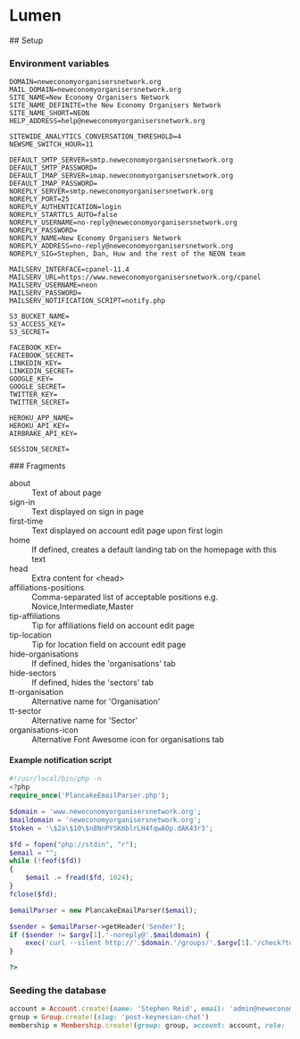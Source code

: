 # Lumen

## Setup

### Environment variables

```
DOMAIN=neweconomyorganisersnetwork.org
MAIL_DOMAIN=neweconomyorganisersnetwork.org
SITE_NAME=New Economy Organisers Network
SITE_NAME_DEFINITE=the New Economy Organisers Network
SITE_NAME_SHORT=NEON
HELP_ADDRESS=help@neweconomyorganisersnetwork.org

SITEWIDE_ANALYTICS_CONVERSATION_THRESHOLD=4
NEWSME_SWITCH_HOUR=11

DEFAULT_SMTP_SERVER=smtp.neweconomyorganisersnetwork.org
DEFAULT_SMTP_PASSWORD=
DEFAULT_IMAP_SERVER=imap.neweconomyorganisersnetwork.org
DEFAULT_IMAP_PASSWORD=
NOREPLY_SERVER=smtp.neweconomyorganisersnetwork.org
NOREPLY_PORT=25
NOREPLY_AUTHENTICATION=login
NOREPLY_STARTTLS_AUTO=false
NOREPLY_USERNAME=no-reply@neweconomyorganisersnetwork.org
NOREPLY_PASSWORD=
NOREPLY_NAME=New Economy Organisers Network
NOREPLY_ADDRESS=no-reply@neweconomyorganisersnetwork.org
NOREPLY_SIG=Stephen, Dan, Huw and the rest of the NEON team

MAILSERV_INTERFACE=cpanel-11.4
MAILSERV_URL=https://www.neweconomyorganisersnetwork.org/cpanel
MAILSERV_USERNAME=neon
MAILSERV_PASSWORD=
MAILSERV_NOTIFICATION_SCRIPT=notify.php

S3_BUCKET_NAME=
S3_ACCESS_KEY=
S3_SECRET=

FACEBOOK_KEY=
FACEBOOK_SECRET=
LINKEDIN_KEY=
LINKEDIN_SECRET=
GOOGLE_KEY=
GOOGLE_SECRET=
TWITTER_KEY=
TWITTER_SECRET=

HEROKU_APP_NAME=
HEROKU_API_KEY=
AIRBRAKE_API_KEY=

SESSION_SECRET=
```

### Fragments

<dl>
  <dt>about</dt>
  <dd>Text of about page</dd>

  <dt>sign-in</dt>
  <dd>Text displayed on sign in page</dd>

  <dt>first-time</dt>
  <dd>Text displayed on account edit page upon first login</dd>

  <dt>home</dt>
  <dd>If defined, creates a default landing tab on the homepage with this text</dd>

  <dt>head</dt>
  <dd>Extra content for &lt;head&gt;</dd>

  <dt>affiliations-positions</dt>
  <dd>Comma-separated list of acceptable positions e.g. Novice,Intermediate,Master</dd>

  <dt>tip-affiliations</dt>
  <dd>Tip for affiliations field on account edit page</dd>

  <dt>tip-location</dt>
  <dd>Tip for location field on account edit page</dd>

  <dt>hide-organisations</dt>
  <dd>If defined, hides the 'organisations' tab</dd>

  <dt>hide-sectors</dt>
  <dd>If defined, hides the 'sectors' tab</dd>

  <dt>tt-organisation</dt>
  <dd>Alternative name for 'Organisation'</dd>

  <dt>tt-sector</dt>
  <dd>Alternative name for 'Sector'</dd>

  <dt>organisations-icon</dt>
  <dd>Alternative Font Awesome icon for organisations tab</dd>
</dl>


#### Example notification script

```php
#!/usr/local/bin/php -n
<?php
require_once('PlancakeEmailParser.php');

$domain = 'www.neweconomyorganisersnetwork.org';
$maildomain = 'neweconomyorganisersnetwork.org';
$token = '\$2a\$10\$n8NnPYSKmblrLH4fqwAOp.dAK43r3';

$fd = fopen("php://stdin", "r");
$email = "";
while (!feof($fd))
{
    $email .= fread($fd, 1024);
}
fclose($fd);

$emailParser = new PlancakeEmailParser($email);

$sender = $emailParser->getHeader('Sender');
if ($sender != $argv[1].'-noreply@'.$maildomain) { 
	exec('curl --silent http://'.$domain.'/groups/'.$argv[1].'/check?token='.$token);
}

?>
```

### Seeding the database

``` ruby
account = Account.create!(name: 'Stephen Reid', email: 'admin@neweconomyorganisersnetwork.org', password: 'password', password_confirmation: 'password', role: 'admin')
group = Group.create!(slug: 'post-keynesian-chat')
membership = Membership.create!(group: group, account: account, role: 'admin')
```

